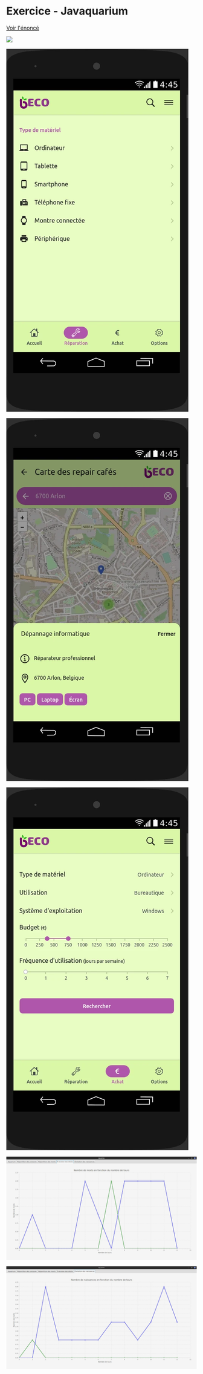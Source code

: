 # Exercice - Javaquarium

[Voir l'énoncé](https://github.com/NathanGeisbusch/formation-technobel/tree/aquarium/doc/énoncé.pdf)

![](doc/demo.avif?raw=true)

![](doc/screenshot1.webp?raw=true)

![](doc/screenshot2.webp?raw=true)

![](doc/screenshot3.webp?raw=true)

![](doc/screenshot4.webp?raw=true)

![](doc/screenshot5.webp?raw=true)
